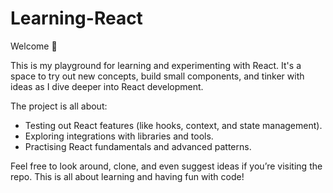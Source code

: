 # Learning-React

Welcome 👋

This is my playground for learning and experimenting with React. It's a space to try out new concepts, build small components, and tinker with ideas as I dive deeper into React development.

The project is all about:

* Testing out React features (like hooks, context, and state management).
* Exploring integrations with libraries and tools.
* Practising React fundamentals and advanced patterns.

Feel free to look around, clone, and even suggest ideas if you’re visiting the repo. This is all about learning and having fun with code!
